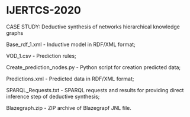 # IJERTCS-2020
CASE STUDY: Deductive synthesis of networks hierarchical knowledge graphs

Base_rdf_1.xml - Inductive model in RDF/XML format;

VOD_1.csv - Prediction rules;

Create_prediction_nodes.py - Python script for creation predicted data;

Predictions.xml - Predicted data in RDF/XML format;

SPARQL_Requests.txt - SPARQL requests and results for providing direct inference step of deductive synthesis;

Blazegraph.zip - ZIP archive of Blazegrapf JNL file.
